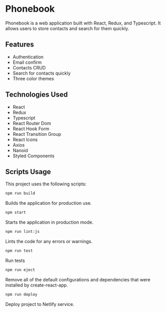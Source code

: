 # Phonebook

Phonebook is a web application built with React, Redux, and Typescript. It
allows users to store contacts and search for them quickly.

## Features

- Authentication
- Email confirm
- Contacts CRUD
- Search for contacts quickly
- Three color themes

## Technologies Used

- React
- Redux
- Typescript
- React Router Dom
- React Hook Form
- React Transition Group
- React Icons
- Axios
- Nanoid
- Styled Components

## Scripts Usage

This project uses the following scripts:

```bash
npm run build
```

Builds the application for production use.

```bash
npm start
```

Starts the application in production mode.

```bash
npm run lint:js
```

Lints the code for any errors or warnings.

```bash
npm run test
```

Run tests

```bash
npm run eject
```

Remove all of the default configurations and dependencies that were installed by
create-react-app.

```bash
npm run deploy
```

Deploy project to Netlify service.
